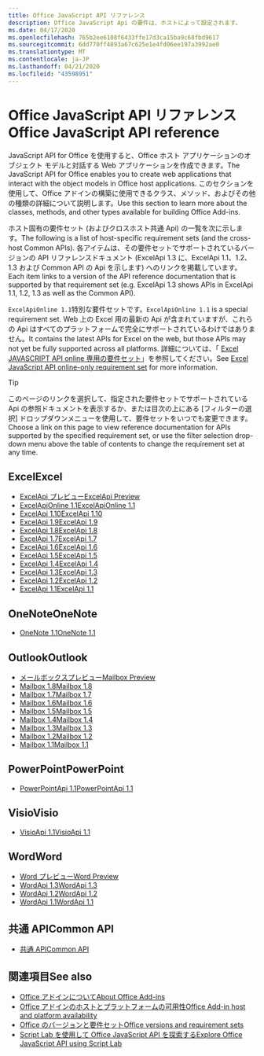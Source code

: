 ```yaml
---
title: Office JavaScript API リファレンス
description: Office JavaScript Api の要件は、ホストによって設定されます。
ms.date: 04/17/2020
ms.openlocfilehash: 765b2ee6108f6433ffe17d3ca15ba9c68fbd9617
ms.sourcegitcommit: 6dd770ff4893a67c625e1e4fd06ee197a3992ae0
ms.translationtype: MT
ms.contentlocale: ja-JP
ms.lasthandoff: 04/21/2020
ms.locfileid: "43598951"
---
```

# <a name="office-javascript-api-reference"></a><span data-ttu-id="cf7ca-103">Office JavaScript API リファレンス</span><span class="sxs-lookup"><span data-stu-id="cf7ca-103">Office JavaScript API reference</span></span>

<span data-ttu-id="cf7ca-104">JavaScript API for Office を使用すると、Office ホスト アプリケーションのオブジェクト モデルと対話する Web アプリケーションを作成できます。</span><span class="sxs-lookup"><span data-stu-id="cf7ca-104">The JavaScript API for Office enables you to create web applications that interact with the object models in Office host applications.</span></span> <span data-ttu-id="cf7ca-105">このセクションを使用して、Office アドインの構築に使用できるクラス、メソッド、およびその他の種類の詳細について説明します。</span><span class="sxs-lookup"><span data-stu-id="cf7ca-105">Use this section to learn more about the classes, methods, and other types available for building Office Add-ins.</span></span>

<span data-ttu-id="cf7ca-106">ホスト固有の要件セット (およびクロスホスト共通 Api) の一覧を次に示します。</span><span class="sxs-lookup"><span data-stu-id="cf7ca-106">The following is a list of host-specific requirement sets (and the cross-host Common APIs).</span></span> <span data-ttu-id="cf7ca-107">各アイテムは、その要件セットでサポートされているバージョンの API リファレンスドキュメント (ExcelApi 1.3 に、ExcelApi 1.1、1.2、1.3 および Common API の Api を示します) へのリンクを掲載しています。</span><span class="sxs-lookup"><span data-stu-id="cf7ca-107">Each item links to a version of the API reference documentation that is supported by that requirement set (e.g. ExcelApi 1.3 shows APIs in ExcelApi 1.1, 1.2, 1.3 as well as the Common API).</span></span>

<span data-ttu-id="cf7ca-108">`ExcelApiOnline 1.1`特別な要件セットです。</span><span class="sxs-lookup"><span data-stu-id="cf7ca-108">`ExcelApiOnline 1.1` is a special requirement set.</span></span> <span data-ttu-id="cf7ca-109">Web 上の Excel 用の最新の Api が含まれていますが、これらの Api はすべてのプラットフォームで完全にサポートされているわけではありません。</span><span class="sxs-lookup"><span data-stu-id="cf7ca-109">It contains the latest APIs for Excel on the web, but those APIs may not yet be fully supported across all platforms.</span></span> <span data-ttu-id="cf7ca-110">詳細については、「 [Excel JAVASCRIPT API online 専用の要件セット](/office/dev/add-ins/reference/requirement-sets/excel-api-online-requirement-set)」を参照してください。</span><span class="sxs-lookup"><span data-stu-id="cf7ca-110">See [Excel JavaScript API online-only requirement set](/office/dev/add-ins/reference/requirement-sets/excel-api-online-requirement-set) for more information.</span></span>

> [!TIP]
> <span data-ttu-id="cf7ca-111">このページのリンクを選択して、指定された要件セットでサポートされている Api の参照ドキュメントを表示するか、または目次の上にある [フィルターの選択] ドロップダウンメニューを使用して、要件セットをいつでも変更できます。</span><span class="sxs-lookup"><span data-stu-id="cf7ca-111">Choose a link on this page to view reference documentation for APIs supported by the specified requirement set, or use the filter selection drop-down menu above the table of contents to change the requirement set at any time.</span></span>

## <a name="excel"></a><span data-ttu-id="cf7ca-112">Excel</span><span class="sxs-lookup"><span data-stu-id="cf7ca-112">Excel</span></span>

- [<span data-ttu-id="cf7ca-113">ExcelApi プレビュー</span><span class="sxs-lookup"><span data-stu-id="cf7ca-113">ExcelApi Preview</span></span>](/javascript/api/excel?view=excel-js-preview)
- [<span data-ttu-id="cf7ca-114">ExcelApiOnline 1.1</span><span class="sxs-lookup"><span data-stu-id="cf7ca-114">ExcelApiOnline 1.1</span></span>](/javascript/api/excel?view=excel-js-online)
- [<span data-ttu-id="cf7ca-115">ExcelApi 1.10</span><span class="sxs-lookup"><span data-stu-id="cf7ca-115">ExcelApi 1.10</span></span>](/javascript/api/excel?view=excel-js-1.10)
- [<span data-ttu-id="cf7ca-116">ExcelApi 1.9</span><span class="sxs-lookup"><span data-stu-id="cf7ca-116">ExcelApi 1.9</span></span>](/javascript/api/excel?view=excel-js-1.9)
- [<span data-ttu-id="cf7ca-117">ExcelApi 1.8</span><span class="sxs-lookup"><span data-stu-id="cf7ca-117">ExcelApi 1.8</span></span>](/javascript/api/excel?view=excel-js-1.8)
- [<span data-ttu-id="cf7ca-118">ExcelApi 1.7</span><span class="sxs-lookup"><span data-stu-id="cf7ca-118">ExcelApi 1.7</span></span>](/javascript/api/excel?view=excel-js-1.7)
- [<span data-ttu-id="cf7ca-119">ExcelApi 1.6</span><span class="sxs-lookup"><span data-stu-id="cf7ca-119">ExcelApi 1.6</span></span>](/javascript/api/excel?view=excel-js-1.6)
- [<span data-ttu-id="cf7ca-120">ExcelApi 1.5</span><span class="sxs-lookup"><span data-stu-id="cf7ca-120">ExcelApi 1.5</span></span>](/javascript/api/excel?view=excel-js-1.5)
- [<span data-ttu-id="cf7ca-121">ExcelApi 1.4</span><span class="sxs-lookup"><span data-stu-id="cf7ca-121">ExcelApi 1.4</span></span>](/javascript/api/excel?view=excel-js-1.4)
- [<span data-ttu-id="cf7ca-122">ExcelApi 1.3</span><span class="sxs-lookup"><span data-stu-id="cf7ca-122">ExcelApi 1.3</span></span>](/javascript/api/excel?view=excel-js-1.3)
- [<span data-ttu-id="cf7ca-123">ExcelApi 1.2</span><span class="sxs-lookup"><span data-stu-id="cf7ca-123">ExcelApi 1.2</span></span>](/javascript/api/excel?view=excel-js-1.2)
- [<span data-ttu-id="cf7ca-124">ExcelApi 1.1</span><span class="sxs-lookup"><span data-stu-id="cf7ca-124">ExcelApi 1.1</span></span>](/javascript/api/excel?view=excel-js-1.1)

## <a name="onenote"></a><span data-ttu-id="cf7ca-125">OneNote</span><span class="sxs-lookup"><span data-stu-id="cf7ca-125">OneNote</span></span>

- [<span data-ttu-id="cf7ca-126">OneNote 1.1</span><span class="sxs-lookup"><span data-stu-id="cf7ca-126">OneNote 1.1</span></span>](/javascript/api/onenote?view=onenote-js-1.1)

## <a name="outlook"></a><span data-ttu-id="cf7ca-127">Outlook</span><span class="sxs-lookup"><span data-stu-id="cf7ca-127">Outlook</span></span>

- [<span data-ttu-id="cf7ca-128">メールボックスプレビュー</span><span class="sxs-lookup"><span data-stu-id="cf7ca-128">Mailbox Preview</span></span>](/javascript/api/outlook?view=outlook-js-preview)
- [<span data-ttu-id="cf7ca-129">Mailbox 1.8</span><span class="sxs-lookup"><span data-stu-id="cf7ca-129">Mailbox 1.8</span></span>](/javascript/api/outlook?view=outlook-js-1.8)
- [<span data-ttu-id="cf7ca-130">Mailbox 1.7</span><span class="sxs-lookup"><span data-stu-id="cf7ca-130">Mailbox 1.7</span></span>](/javascript/api/outlook?view=outlook-js-1.7)
- [<span data-ttu-id="cf7ca-131">Mailbox 1.6</span><span class="sxs-lookup"><span data-stu-id="cf7ca-131">Mailbox 1.6</span></span>](/javascript/api/outlook?view=outlook-js-1.6)
- [<span data-ttu-id="cf7ca-132">Mailbox 1.5</span><span class="sxs-lookup"><span data-stu-id="cf7ca-132">Mailbox 1.5</span></span>](/javascript/api/outlook?view=outlook-js-1.5)
- [<span data-ttu-id="cf7ca-133">Mailbox 1.4</span><span class="sxs-lookup"><span data-stu-id="cf7ca-133">Mailbox 1.4</span></span>](/javascript/api/outlook?view=outlook-js-1.4)
- [<span data-ttu-id="cf7ca-134">Mailbox 1.3</span><span class="sxs-lookup"><span data-stu-id="cf7ca-134">Mailbox 1.3</span></span>](/javascript/api/outlook?view=outlook-js-1.3)
- [<span data-ttu-id="cf7ca-135">Mailbox 1.2</span><span class="sxs-lookup"><span data-stu-id="cf7ca-135">Mailbox 1.2</span></span>](/javascript/api/outlook?view=outlook-js-1.2)
- [<span data-ttu-id="cf7ca-136">Mailbox 1.1</span><span class="sxs-lookup"><span data-stu-id="cf7ca-136">Mailbox 1.1</span></span>](/javascript/api/outlook?view=outlook-js-1.1)

## <a name="powerpoint"></a><span data-ttu-id="cf7ca-137">PowerPoint</span><span class="sxs-lookup"><span data-stu-id="cf7ca-137">PowerPoint</span></span>

- [<span data-ttu-id="cf7ca-138">PowerPointApi 1.1</span><span class="sxs-lookup"><span data-stu-id="cf7ca-138">PowerPointApi 1.1</span></span>](/javascript/api/powerpoint?view=powerpoint-js-1.1)

## <a name="visio"></a><span data-ttu-id="cf7ca-139">Visio</span><span class="sxs-lookup"><span data-stu-id="cf7ca-139">Visio</span></span>

- [<span data-ttu-id="cf7ca-140">VisioApi 1.1</span><span class="sxs-lookup"><span data-stu-id="cf7ca-140">VisioApi 1.1</span></span>](/javascript/api/visio?view=visio-js-1.1)

## <a name="word"></a><span data-ttu-id="cf7ca-141">Word</span><span class="sxs-lookup"><span data-stu-id="cf7ca-141">Word</span></span>

- [<span data-ttu-id="cf7ca-142">Word プレビュー</span><span class="sxs-lookup"><span data-stu-id="cf7ca-142">Word Preview</span></span>](/javascript/api/word?view=word-js-preview)
- [<span data-ttu-id="cf7ca-143">WordApi 1.3</span><span class="sxs-lookup"><span data-stu-id="cf7ca-143">WordApi 1.3</span></span>](/javascript/api/word?view=word-js-1.3)
- [<span data-ttu-id="cf7ca-144">WordApi 1.2</span><span class="sxs-lookup"><span data-stu-id="cf7ca-144">WordApi 1.2</span></span>](/javascript/api/word?view=word-js-1.2)
- [<span data-ttu-id="cf7ca-145">WordApi 1.1</span><span class="sxs-lookup"><span data-stu-id="cf7ca-145">WordApi 1.1</span></span>](/javascript/api/word?view=word-js-1.1)

## <a name="common-api"></a><span data-ttu-id="cf7ca-146">共通 API</span><span class="sxs-lookup"><span data-stu-id="cf7ca-146">Common API</span></span>

- [<span data-ttu-id="cf7ca-147">共通 API</span><span class="sxs-lookup"><span data-stu-id="cf7ca-147">Common API</span></span>](/javascript/api/office?view=common-js)

## <a name="see-also"></a><span data-ttu-id="cf7ca-148">関連項目</span><span class="sxs-lookup"><span data-stu-id="cf7ca-148">See also</span></span>

- [<span data-ttu-id="cf7ca-149">Office アドインについて</span><span class="sxs-lookup"><span data-stu-id="cf7ca-149">About Office Add-ins</span></span>](/office/dev/add-ins/overview)
- [<span data-ttu-id="cf7ca-150">Office アドインのホストとプラットフォームの可用性</span><span class="sxs-lookup"><span data-stu-id="cf7ca-150">Office Add-in host and platform availability</span></span>](/office/dev/add-ins/overview/office-add-in-availability)
- [<span data-ttu-id="cf7ca-151">Office のバージョンと要件セット</span><span class="sxs-lookup"><span data-stu-id="cf7ca-151">Office versions and requirement sets</span></span>](/office/dev/add-ins/develop/office-versions-and-requirement-sets)
- [<span data-ttu-id="cf7ca-152">Script Lab を使用して Office JavaScript API を探索する</span><span class="sxs-lookup"><span data-stu-id="cf7ca-152">Explore Office JavaScript API using Script Lab</span></span>](/office/dev/add-ins/overview/explore-with-script-lab)
